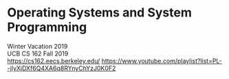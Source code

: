# Operating Systems and System Programming
Winter Vacation 2019  
UCB CS 162 Fall 2019  
https://cs162.eecs.berkeley.edu/ https://www.youtube.com/playlist?list=PL--jIyXjDXf6Q4XA6q8RYnyChYzJ0K0F2
